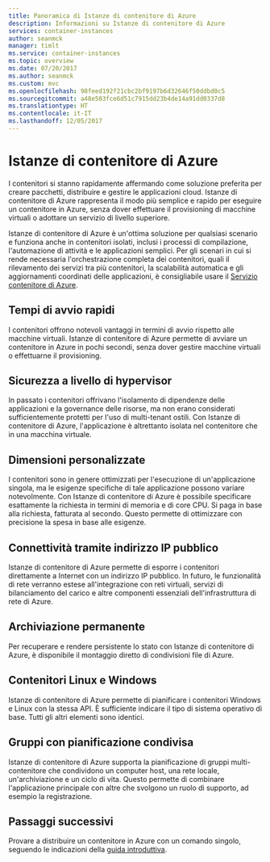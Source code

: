 ```yaml
---
title: Panoramica di Istanze di contenitore di Azure
description: Informazioni su Istanze di contenitore di Azure
services: container-instances
author: seanmck
manager: timlt
ms.service: container-instances
ms.topic: overview
ms.date: 07/20/2017
ms.author: seanmck
ms.custom: mvc
ms.openlocfilehash: 98feed192f21cbc2bf9197b6d32646f50ddbd0c5
ms.sourcegitcommit: a48e503fce6d51c7915dd23b4de14a91dd0337d8
ms.translationtype: HT
ms.contentlocale: it-IT
ms.lasthandoff: 12/05/2017
---
```

# <a name="azure-container-instances"></a>Istanze di contenitore di Azure

I contenitori si stanno rapidamente affermando come soluzione preferita per creare pacchetti, distribuire e gestire le applicazioni cloud. Istanze di contenitore di Azure rappresenta il modo più semplice e rapido per eseguire un contenitore in Azure, senza dover effettuare il provisioning di macchine virtuali o adottare un servizio di livello superiore.

Istanze di contenitore di Azure è un'ottima soluzione per qualsiasi scenario e funziona anche in contenitori isolati, inclusi i processi di compilazione, l'automazione di attività e le applicazioni semplici. Per gli scenari in cui si rende necessaria l'orchestrazione completa dei contenitori, quali il rilevamento dei servizi tra più contenitori, la scalabilità automatica e gli aggiornamenti coordinati delle applicazioni, è consigliabile usare il [Servizio contenitore di Azure](https://docs.microsoft.com/azure/container-service/).

## <a name="fast-startup-times"></a>Tempi di avvio rapidi

I contenitori offrono notevoli vantaggi in termini di avvio rispetto alle macchine virtuali. Istanze di contenitore di Azure permette di avviare un contenitore in Azure in pochi secondi, senza dover gestire macchine virtuali o effettuarne il provisioning.

## <a name="hypervisor-level-security"></a>Sicurezza a livello di hypervisor

In passato i contenitori offrivano l'isolamento di dipendenze delle applicazioni e la governance delle risorse, ma non erano considerati sufficientemente protetti per l'uso di multi-tenant ostili. Con Istanze di contenitore di Azure, l'applicazione è altrettanto isolata nel contenitore che in una macchina virtuale.

## <a name="custom-sizes"></a>Dimensioni personalizzate

I contenitori sono in genere ottimizzati per l'esecuzione di un'applicazione singola, ma le esigenze specifiche di tale applicazione possono variare notevolmente. Con Istanze di contenitore di Azure è possibile specificare esattamente la richiesta in termini di memoria e di core CPU. Si paga in base alla richiesta, fatturata al secondo. Questo permette di ottimizzare con precisione la spesa in base alle esigenze.

## <a name="public-ip-connectivity"></a>Connettività tramite indirizzo IP pubblico

Istanze di contenitore di Azure permette di esporre i contenitori direttamente a Internet con un indirizzo IP pubblico. In futuro, le funzionalità di rete verranno estese all'integrazione con reti virtuali, servizi di bilanciamento del carico e altre componenti essenziali dell'infrastruttura di rete di Azure.

## <a name="persistent-storage"></a>Archiviazione permanente

Per recuperare e rendere persistente lo stato con Istanze di contenitore di Azure, è disponibile il montaggio diretto di condivisioni file di Azure.

## <a name="linux-and-windows-containers"></a>Contenitori Linux e Windows

Istanze di contenitore di Azure permette di pianificare i contenitori Windows e Linux con la stessa API. È sufficiente indicare il tipo di sistema operativo di base. Tutti gli altri elementi sono identici.

## <a name="co-scheduled-groups"></a>Gruppi con pianificazione condivisa

Istanze di contenitore di Azure supporta la pianificazione di gruppi multi-contenitore che condividono un computer host, una rete locale, un'archiviazione e un ciclo di vita. Questo permette di combinare l'applicazione principale con altre che svolgono un ruolo di supporto, ad esempio la registrazione.

## <a name="next-steps"></a>Passaggi successivi

Provare a distribuire un contenitore in Azure con un comando singolo, seguendo le indicazioni della [guida introduttiva](container-instances-quickstart.md).